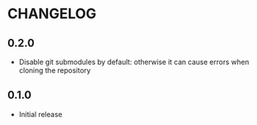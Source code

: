 # CHANGELOG

## 0.2.0

* Disable git submodules by default: otherwise it can cause errors when cloning the repository

## 0.1.0

* Initial release
